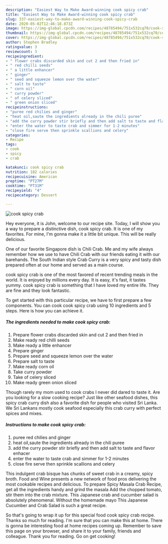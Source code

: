 ```yaml
---
description: "Easiest Way to Make Award-winning cook spicy crab"
title: "Easiest Way to Make Award-winning cook spicy crab"
slug: 337-easiest-way-to-make-award-winning-cook-spicy-crab
date: 2020-05-02T12:46:18.873Z
image: https://img-global.cpcdn.com/recipes/48785494/751x532cq70/cook-spicy-crab-recipe-main-photo.jpg
thumbnail: https://img-global.cpcdn.com/recipes/48785494/751x532cq70/cook-spicy-crab-recipe-main-photo.jpg
cover: https://img-global.cpcdn.com/recipes/48785494/751x532cq70/cook-spicy-crab-recipe-main-photo.jpg
author: Stephen Bradley
ratingvalue: 3
reviewcount: 3
recipeingredient:
- " flower crabs discarded skin and cut 2 and then fried in"
- " red chilli seeds"
- " a little enhancer"
- " ginger"
- " seed and squeeze lemon over the water"
- " salt to taste"
- " corn oil"
- " curry powder"
- " of celery sliced"
- " green onion sliced"
recipeinstructions:
- "puree red chilies and ginger"
- "heat oil,saute the ingredients already in the chili puree"
- "add the curry powder stir briefly and then add salt to taste and flavor enhacer"
- "enter the water to taste crab and simmer for 1-2 minutes"
- "close fire serve then sprinkle scallions and celery"
categories:
- Recipe
tags:
- cook
- spicy
- crab

katakunci: cook spicy crab 
nutrition: 182 calories
recipecuisine: American
preptime: "PT27M"
cooktime: "PT31M"
recipeyield: "4"
recipecategory: Dessert

---
```



![cook spicy crab](https://img-global.cpcdn.com/recipes/48785494/751x532cq70/cook-spicy-crab-recipe-main-photo.jpg)

Hey everyone, it is John, welcome to our recipe site. Today, I will show you a way to prepare a distinctive dish, cook spicy crab. It is one of my favorites. For mine, I'm gonna make it a little bit unique. This will be really delicious.

One of our favorite Singapore dish is Chili Crab. Me and my wife always remember how we use to have Chili Crab with our friends eating it with our barehands. The South Indian style Crab Curry is a very spicy and tasty dish prepared often at our home and served as a main course.

cook spicy crab is one of the most favored of recent trending meals in the world. It is enjoyed by millions every day. It is easy, it's fast, it tastes yummy. cook spicy crab is something that I have loved my entire life. They are fine and they look fantastic.


To get started with this particular recipe, we have to first prepare a few components. You can cook cook spicy crab using 10 ingredients and 5 steps. Here is how you can achieve it.

<!--inarticleads1-->

##### The ingredients needed to make cook spicy crab:

1. Prepare  flower crabs discarded skin and cut 2 and then fried in
1. Make ready  red chilli seeds
1. Make ready  a little enhancer
1. Prepare  ginger
1. Prepare  seed and squeeze lemon over the water
1. Prepare  salt to taste
1. Make ready  corn oil
1. Take  curry powder
1. Take  of celery sliced
1. Make ready  green onion sliced


Though rarely my mom used to cook crabs I never did dared to taste it. Are you looking for a slow cooking recipe? Just like other seafood dishes, this spicy crab curry dish also a favorite dish for people who visited Sri Lanka. We Sri Lankans mostly cook seafood especially this crab curry with perfect spices and mixes. 

<!--inarticleads2-->

##### Instructions to make cook spicy crab:

1. puree red chilies and ginger
1. heat oil,saute the ingredients already in the chili puree
1. add the curry powder stir briefly and then add salt to taste and flavor enhacer
1. enter the water to taste crab and simmer for 1-2 minutes
1. close fire serve then sprinkle scallions and celery


This indulgent crab bisque has chunks of sweet crab in a creamy, spicy broth. Food and Wine presents a new network of food pros delivering the most cookable recipes and delicious. To prepare Spicy Masala Crab Recipe, get all the ingredients handy and grind the masala Add the chopped tomato, stir them into the crab mixture. This Japanese crab and cucumber salad is absolutely phenomenal. Without the homemade mayo This Japanese Cucumber and Crab Salad is such a great recipe. 

So that's going to wrap it up for this special food cook spicy crab recipe. Thanks so much for reading. I'm sure that you can make this at home. There is gonna be interesting food at home recipes coming up. Remember to save this page on your browser, and share it to your family, friends and colleague. Thank you for reading. Go on get cooking!
